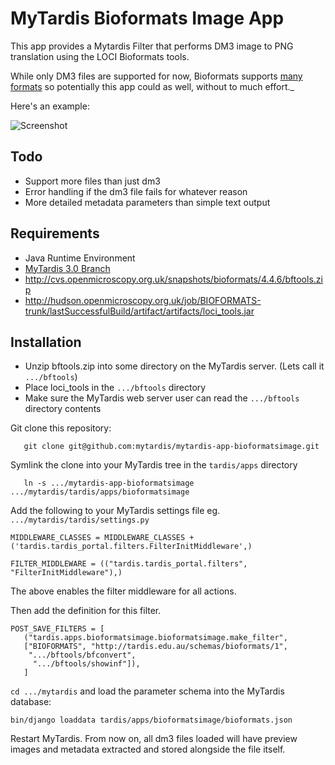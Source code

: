 MyTardis Bioformats Image App
=============================

This app provides a Mytardis Filter that performs DM3 image to PNG translation
using the LOCI Bioformats tools.

While only DM3 files are supported for now, Bioformats supports 
[many formats](http://loci.wisc.edu/bio-formats/formats) so potentially 
this app could as well, without to much effort._

Here's an example:

![Screenshot](https://dl.dropbox.com/u/172498/screenshots_host/bioformats-dm3.png)

## Todo
 - Support more files than just dm3
 - Error handling if the dm3 file fails for whatever reason
 - More detailed metadata parameters than simple text output

## Requirements
 - Java Runtime Environment
 - [MyTardis 3.0 Branch](https://github.com/mytardis/mytardis/branches/3.0)
 - http://cvs.openmicroscopy.org.uk/snapshots/bioformats/4.4.6/bftools.zip
 - http://hudson.openmicroscopy.org.uk/job/BIOFORMATS-trunk/lastSuccessfulBuild/artifact/artifacts/loci_tools.jar

## Installation

 - Unzip bftools.zip into some directory on the MyTardis server.  (Lets call it `.../bftools`)
 - Place loci_tools in the `.../bftools` directory
 - Make sure the MyTardis web server user can read the `.../bftools` directory contents

Git clone this repository:
    
       git clone git@github.com:mytardis/mytardis-app-bioformatsimage.git
Symlink the clone into your MyTardis tree in the `tardis/apps` directory

       ln -s .../mytardis-app-bioformatsimage .../mytardis/tardis/apps/bioformatsimage

Add the following to your MyTardis settings file eg. `.../mytardis/tardis/settings.py`

```
MIDDLEWARE_CLASSES = MIDDLEWARE_CLASSES + ('tardis.tardis_portal.filters.FilterInitMiddleware',)

FILTER_MIDDLEWARE = (("tardis.tardis_portal.filters", "FilterInitMiddleware"),)
```

The above enables the filter middleware for all actions.

Then add the definition for this filter.

```
POST_SAVE_FILTERS = [
   ("tardis.apps.bioformatsimage.bioformatsimage.make_filter",
   ["BIOFORMATS", "http://tardis.edu.au/schemas/bioformats/1",
    ".../bftools/bfconvert",
     ".../bftools/showinf"]),
   ]
```

`cd .../mytardis` and load the parameter schema into the MyTardis database:

```
bin/django loaddata tardis/apps/bioformatsimage/bioformats.json
```

Restart MyTardis. From now on, all dm3 files loaded will have preview images and metadata extracted and stored alongside the file itself.
